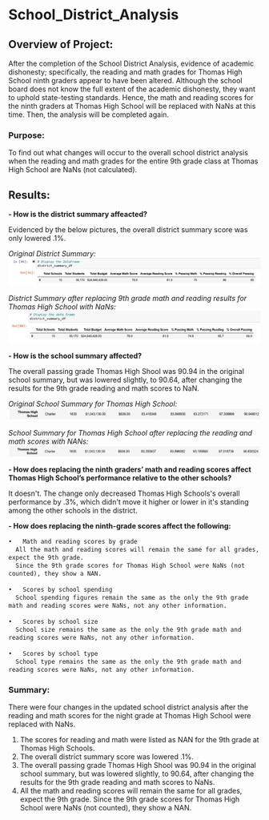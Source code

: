 # School_District_Analysis

## Overview of Project: 
After the completion of the School District Analysis, evidence of academic dishonesty; specifically, the reading and math grades for Thomas High School ninth graders appear to have been altered. Although the school board does not know the full extent of the academic dishonesty, they want to uphold state-testing standards. Hence, the math and reading scores for the ninth graders at Thomas High School will be replaced with NaNs at this time.  Then, the analysis will be completed again. 

### Purpose: 
To find out what changes will occur to the overall school district analysis when the reading and math grades for the entire 9th grade class at Thomas High School are NaNs (not calculated). 

## Results:

**- How is the district summary affeacted?**

Evidenced by the below pictures, the overall district summary score was only lowered .1%.

*Original District Summary:*
![District_Summary_Original](Resources/District_Summary_Original.png)

*District Summary after replacing 9th grade math and reading results for Thomas High School with NaNs:*
![District_Summary_NA](Resources/District_Summary_NA.png)

**- How is the school summary affected?**

The overall passing grade Thomas High Shool was 90.94 in the original school summary, but was lowered slightly, to 90.64, after changing the results for the 9th grade reading and math scores to NaN.

*Original School Summary for Thomas High School:*
![School_Summary_Original](Resources/School_Summary_Original.png)

*School Summary for Thomas High School after replacing the reading and math scores with NANs:*
![School_Summary_NA](Resources/School_Summary_NA.png)

**- How does replacing the ninth graders’ math and reading scores affect Thomas High School’s performance relative to the other schools?**

It doesn't.  The change only decreased Thomas High Schools's overall performance by .3%, which didn't move it higher or lower in it's standing among the other schools in the district. 

**- How does replacing the ninth-grade scores affect the following:**

    •	Math and reading scores by grade
      All the math and reading scores will remain the same for all grades, expect the 9th grade.  
      Since the 9th grade scores for Thomas High School were NaNs (not counted), they show a NAN.
      
    •	Scores by school spending
      School spending figures remain the same as the only the 9th grade math and reading scores were NaNs, not any other information. 
      
    •	Scores by school size
      School size remains the same as the only the 9th grade math and reading scores were NaNs, not any other information.
      
    •	Scores by school type
      School type remains the same as the only the 9th grade math and reading scores were NaNs, not any other information.

### Summary:

There were four changes in the updated school district analysis after the reading and math scores for the night grade at Thomas High School were replaced with NaNs.
1. The scores for reading and math were listed as NAN for the 9th grade at Thomas High Schools.
2. The overall district summary score was lowered .1%.
3. The overall passing grade Thomas High Shool was 90.94 in the original school summary, but was lowered slightly, to 90.64, after changing the results for the 9th grade reading and math scores to NaNs.
4. All the math and reading scores will remain the same for all grades, expect the 9th grade. Since the 9th grade scores for Thomas High School were NaNs (not counted), they show a NAN.




